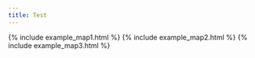 ```yaml
---
title: Test
---
```


{% include example_map1.html %}
{% include example_map2.html %}
{% include example_map3.html %}